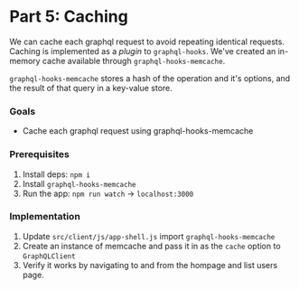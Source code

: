 # Part 5: Caching

We can cache each graphql request to avoid repeating identical requests. Caching is implemented as a _plugin_ to `graphql-hooks`. We've created an in-memory cache available through `graphql-hooks-memcache`.

`graphql-hooks-memcache` stores a hash of the operation and it's options, and the result of that query in a key-value store.

### Goals

- Cache each graphql request using graphql-hooks-memcache

### Prerequisites

1. Install deps: `npm i`
2. Install `graphql-hooks-memcache`
3. Run the app: `npm run watch` -> `localhost:3000`

### Implementation

1. Update `src/client/js/app-shell.js` import `graphql-hooks-memcache`
2. Create an instance of memcache and pass it in as the `cache` option to `GraphQLClient`
3. Verify it works by navigating to and from the hompage and list users page.
